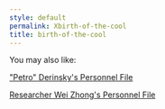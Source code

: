 ```yaml
---
style: default
permalink: Xbirth-of-the-cool
title: birth-of-the-cool
---
```

You may also like:

["Petro" Derinsky's Personnel File](http://scp-wiki.net/petro-derinsky-s-personnel-file)

[Researcher Wei Zhong's Personnel File](http://scp-wiki.net/weizhong)
